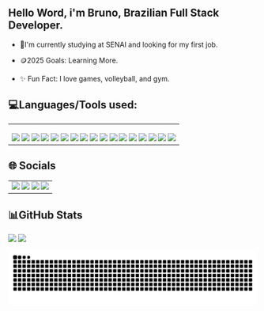 ## Hello Word, i'm Bruno, Brazilian Full Stack Developer.
* 🌱I'm  currently studying at SENAI and looking for my first job.


* 🪙2025 Goals: Learning More.


* ✨ Fun Fact: I love games, volleyball, and gym.


 ##  💻Languages/Tools used:
<table>
<tr>
<td>
 <img


<div style="display: inline_block"> <br>
  <img src="https://img.shields.io/badge/JavaScript-yellow?style=for-the-badge&logo=JavaScript&logoColor=white">
  <img src="https://img.shields.io/badge/CSharp-green?style=for-the-badge&logo=sharp&logoColor=white">
  <img src="https://img.shields.io/badge/HTML-orange?style=for-the-badge&logo=html5&logoColor=white">
  <img src="https://img.shields.io/badge/CSS-blue?style=for-the-badge&logo=CSS&logoColor=white">
 <img src="https://img.shields.io/badge/Visual%20Studio%20Code-0078d7.svg?style=for-the-badge&logo=visual-studio-code&logoColor=white">
 <img src="https://img.shields.io/badge/Visual%20Studio-5C2D91.svg?style=for-the-badge&logo=visual-studio&logoColor=white">
  <img src="https://img.shields.io/badge/Figma-pink?style=for-the-badge&logo=figma&logoColor=white">
 <img src="https://img.shields.io/badge/adobe%20photoshop-%2331A8FF.svg?style=for-the-badge&logo=adobe%20photoshop&logoColor=white)">
 <img src="https://img.shields.io/badge/Canva-%2300C4CC.svg?style=for-the-badge&logo=Canva&logoColor=white">
 <img src="https://img.shields.io/badge/Trello-%23026AA7.svg?style=for-the-badge&logo=Trello&logoColor=white">
  <img src="https://img.shields.io/badge/Arduino-00878F?style=for-the-badge&logo=arduino&logoColor=white">
  <img src="https://img.shields.io/badge/Bootstrap-563D7C?style=for-the-badge&logo=bootstrap&logoColor=white">
  <img src="https://img.shields.io/badge/.NET-5C2D91?style=for-the-badge&logo=.net&logoColor=white">
  <img src="https://img.shields.io/badge/Microsoft_Azure-0089D6?style=for-the-badge&logo=microsoft-azure&logoColor=white">
 <img src="https://img.shields.io/badge/github-%23121011.svg?style=for-the-badge&logo=github&logoColor=white">
  <img src="https://img.shields.io/badge/MySQL-00000F?style=for-the-badge&logo=mysql&logoColor=white">
   <img src="https://img.shields.io/badge/Windows%2011-%230079d5.svg?style=for-the-badge&logo=Windows%2011&logoColor=white">

  </td>
</tr>

</table>

## 🌐 Socials

   <table>
  <tr>
    <td align="left">
   <img src="https://img.shields.io/badge/Instagram-%23E4405F.svg?style=for-the-badge&logo=Instagram&logoColor=white">
   <img src="https://img.shields.io/badge/Gmail-D14836?style=for-the-badge&logo=gmail&logoColor=white">
   <img src="https://img.shields.io/badge/linkedin-%230077B5.svg?style=for-the-badge&logo=linkedin&logoColor=white">
   <img src="https://img.shields.io/badge/Discord-%235865F2.svg?style=for-the-badge&logo=discord&logoColor=white">
  
  </td>
  </tr>
</table>


   ##  📊GitHub Stats

<div>
<img height="180em" src="https://github-readme-stats.vercel.app/api?username=Brun0HM&show_icons=true&theme=tokyonight&title_color=4493f8&text_color=FFFFFF"
/>
<img height="180em" src="https://github-readme-stats.vercel.app/api/top-langs/?username=Brun0HM&layout=compact&theme=tokyonight&title_color=4493f8&text_color=FFFFFF&langs_count=16"/> 
</div>


![snake](https://github.com/Brun0HM/Brun0HM/blob/output/github-contribution-grid-snake-dark.svg)
